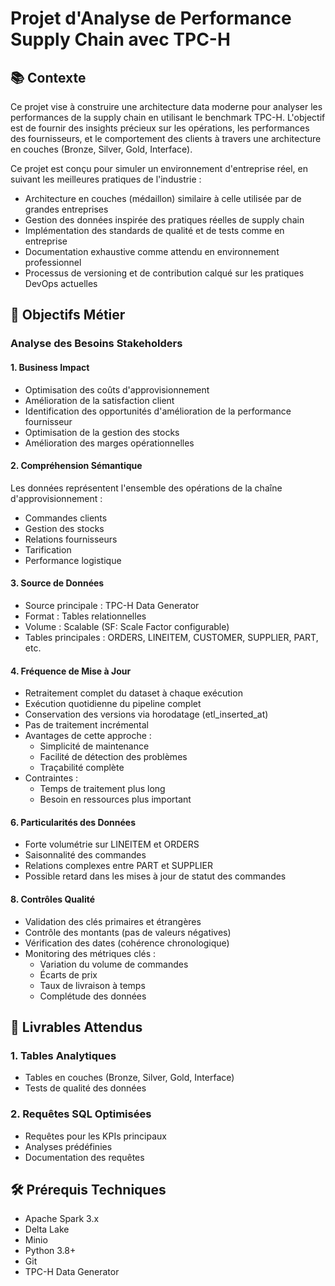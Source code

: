 # Projet d'Analyse de Performance Supply Chain avec TPC-H

## 📚 Contexte
Ce projet vise à construire une architecture data moderne pour analyser les performances de la supply chain en utilisant le benchmark TPC-H. L'objectif est de fournir des insights précieux sur les opérations, les performances des fournisseurs, et le comportement des clients à travers une architecture en couches (Bronze, Silver, Gold, Interface).

Ce projet est conçu pour simuler un environnement d'entreprise réel, en suivant les meilleures pratiques de l'industrie :
- Architecture en couches (médaillon) similaire à celle utilisée par de grandes entreprises
- Gestion des données inspirée des pratiques réelles de supply chain
- Implémentation des standards de qualité et de tests comme en entreprise
- Documentation exhaustive comme attendu en environnement professionnel
- Processus de versioning et de contribution calqué sur les pratiques DevOps actuelles

## 🎯 Objectifs Métier

### Analyse des Besoins Stakeholders

#### 1. Business Impact
- Optimisation des coûts d'approvisionnement
- Amélioration de la satisfaction client
- Identification des opportunités d'amélioration de la performance fournisseur
- Optimisation de la gestion des stocks
- Amélioration des marges opérationnelles

#### 2. Compréhension Sémantique
Les données représentent l'ensemble des opérations de la chaîne d'approvisionnement :
- Commandes clients
- Gestion des stocks
- Relations fournisseurs
- Tarification
- Performance logistique

#### 3. Source de Données
- Source principale : TPC-H Data Generator
- Format : Tables relationnelles
- Volume : Scalable (SF: Scale Factor configurable)
- Tables principales : ORDERS, LINEITEM, CUSTOMER, SUPPLIER, PART, etc.

#### 4. Fréquence de Mise à Jour
- Retraitement complet du dataset à chaque exécution
- Exécution quotidienne du pipeline complet
- Conservation des versions via horodatage (etl_inserted_at)
- Pas de traitement incrémental
- Avantages de cette approche :
  - Simplicité de maintenance
  - Facilité de détection des problèmes
  - Traçabilité complète
- Contraintes :
  - Temps de traitement plus long
  - Besoin en ressources plus important

#### 6. Particularités des Données
- Forte volumétrie sur LINEITEM et ORDERS
- Saisonnalité des commandes
- Relations complexes entre PART et SUPPLIER
- Possible retard dans les mises à jour de statut des commandes

#### 8. Contrôles Qualité
- Validation des clés primaires et étrangères
- Contrôle des montants (pas de valeurs négatives)
- Vérification des dates (cohérence chronologique)
- Monitoring des métriques clés :
  - Variation du volume de commandes
  - Écarts de prix
  - Taux de livraison à temps
  - Complétude des données

## 🎯 Livrables Attendus

### 1. Tables Analytiques
- Tables en couches (Bronze, Silver, Gold, Interface)
- Tests de qualité des données

### 2. Requêtes SQL Optimisées
- Requêtes pour les KPIs principaux
- Analyses prédéfinies
- Documentation des requêtes

## 🛠️ Prérequis Techniques
- Apache Spark 3.x
- Delta Lake
- Minio 
- Python 3.8+
- Git
- TPC-H Data Generator
